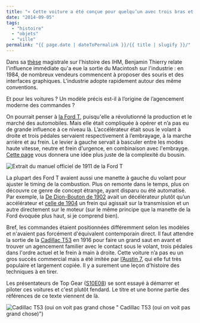 ```yaml
---
title: "« Cette voiture a été conçue pour quelqu’un avec trois bras et une jambe »"
date: "2014-09-05"
tags:
  - "histoire"
  - "objets"
  - "ville"
permalink: "{{ page.date | dateToPermalink }}/{{ title | slugify }}/"
---
```


Dans sa [thèse](http://www.benjaminthierry.fr/2013/12/15/soutenance-de-these/) magistrale sur l'histoire des IHM, Benjamin Thierry relate l'influence immédiate qu'a eue la sortie du Macintosh sur l'industrie : en 1984, de nombreux vendeurs commencent à proposer des souris et des interfaces graphiques. L'industrie adopte rapidement autour des même conventions.

Et pour les voitures ? Un modèle précis est-il à l’origine de l’agencement moderne des commandes ?

On pourrait penser à [la Ford T](http://www.modelt.ca/drive-fs.html), puisqu'elle a révolutionné la production et le marché des automobiles. Mais elle était compliquée à opérer et n’a pas eu de grande influence à ce niveau là. L’accélérateur était sous le volant à droite et trois pédales servaient respectivement à l’embrayage, à la marche arrière et au frein. Le levier à gauche servait à basculer entre les modes haute vitesse, neutre et frein d'urgence, en combinaison avec l'embrayge. [Cette page](http://www.modelt.ca/drive-fs.html) vous donnera une idée plus juste de la complexité du bousin.

![Extrait du manuel officiel de 1911 de la Ford T](/assets/images/ford-model-t-controls.jpg " Extrait du manuel officiel de 1911 de la Ford T")

La plupart des Ford T avaient aussi une manette à gauche du volant pour ajuster le timing de la combustion. Plus on remonte dans le temps, plus on découvre ce genre de concept étrange, ayant disparu ou été automatisé. Par exemple, la [De Dion-Bouton de 1902](http://www.supercars.net/cars/5221.html) avait un décélérateur plutôt qu’un accélérateur et [celle de 1904](http://www.bonhams.com/auctions/20932/lot/204/) un frein qui agissait sur la transmission et un autre directement sur le moteur (sur le même principe que la manette de la Ford évoquée plus haut, si je comprend bien).

Bref, les commandes étaient positionnées différemment selon les modèles et n'avaient pas forcément d'équivalent contemporain direct. Il faut attendre la sortie de la [Cadillac T53](https://en.wikipedia.org/wiki/Cadillac_Type_53) en 1916 pour faire un grand saut en avant et trouver un agencement familier avec le contact sous le volant, trois pédales dans l'ordre actuel et le frein à main à droite. Cette voiture n’a pas eu un gros succès commercial mais a été imitée par [l’Austin 7](https://en.wikipedia.org/wiki/Austin_7), qui elle fut très populaire et largement copiée. Il y a surement une leçon d'histoire des techniques à en tirer.

Les présentateurs de Top Gear ([S10E08](https://itunes.apple.com/us/tv-season/top-gear-series-10/id304214876)) se sont essayé à démarrer et piloter ces voitures et c'est plutôt fendard. Le titre et une bonne partie des références de ce texte viennent de là.

![Cadillac T53 (oui on voit pas grand chose "](/assets/images/Cadillac_T53.png) Cadillac T53 (oui on voit pas grand chose)")
